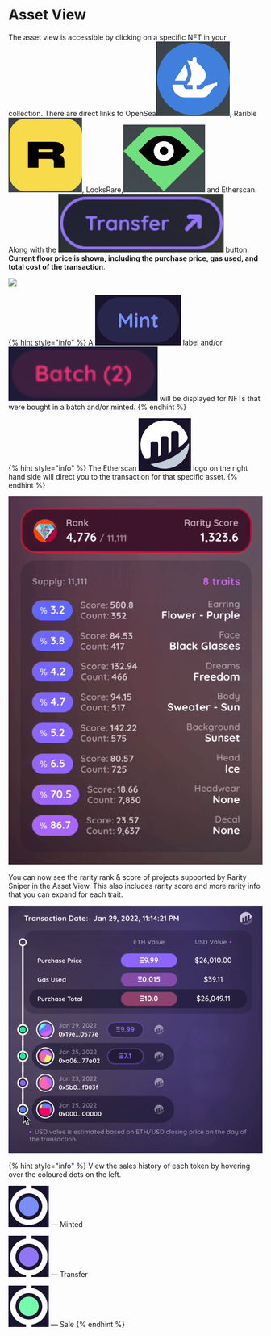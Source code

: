 # Asset View

The asset view is accessible by clicking on a specific NFT in your collection. There are direct links to OpenSea<img src="../../.gitbook/assets/Screen Shot 2022-03-15 at 3.56.22 PM.png" alt="" data-size="line">, Rarible<img src="../../.gitbook/assets/Screen Shot 2022-03-15 at 3.57.00 PM.png" alt="" data-size="line">, LooksRare,<img src="../../.gitbook/assets/Screen Shot 2022-03-15 at 3.57.33 PM.png" alt="" data-size="line"> and Etherscan. Along with the <img src="../../.gitbook/assets/Screen Shot 2022-03-15 at 3.31.09 PM.png" alt="" data-size="line"> button. **Current floor price is shown, including the purchase price, gas used, and total cost of the transaction**.&#x20;

![](<../../.gitbook/assets/2500\_HOLDERS (1).jpeg>)

{% hint style="info" %}
A <img src="../../.gitbook/assets/Screen Shot 2022-03-15 at 3.53.41 PM.png" alt="" data-size="line"> label and/or <img src="../../.gitbook/assets/Screen Shot 2022-03-15 at 3.24.49 PM.png" alt="" data-size="line"> will be displayed for NFTs that were bought in a batch and/or minted.&#x20;
{% endhint %}

{% hint style="info" %}
The Etherscan <img src="../../.gitbook/assets/Screen Shot 2022-03-15 at 3.55.12 PM.png" alt="" data-size="line"> logo on the right hand side will direct you to the transaction for that specific asset.
{% endhint %}

![](../../.gitbook/assets/ezgif.com-gif-maker.gif)

You can now see the rarity rank & score of projects supported by Rarity Sniper in the Asset View. This also includes rarity score and more rarity info that you can expand for each trait.

![](<../../.gitbook/assets/ezgif.com-gif-maker (1) (6).gif>)

{% hint style="info" %}
View the sales history of each token by hovering over the coloured dots on the left.

<img src="../../.gitbook/assets/Screen Shot 2022-04-09 at 3.30.05 AM.png" alt="" data-size="line"> –– Minted

<img src="../../.gitbook/assets/Screen Shot 2022-04-09 at 3.30.53 AM.png" alt="" data-size="line"> –– Transfer

<img src="../../.gitbook/assets/Screen Shot 2022-04-09 at 3.31.31 AM.png" alt="" data-size="line"> –– Sale
{% endhint %}
